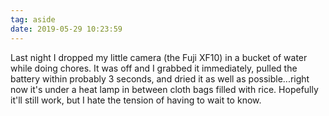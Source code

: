 ```yaml
---
tag: aside
date: 2019-05-29 10:23:59
---
```

Last night I dropped my little camera (the Fuji XF10) in a bucket of water while doing chores. It was off and I grabbed it immediately, pulled the battery within probably 3 seconds, and dried it as well as possible...right now it's under a heat lamp in between cloth bags filled with rice. Hopefully it'll still work, but I hate the tension of having to wait to know. 